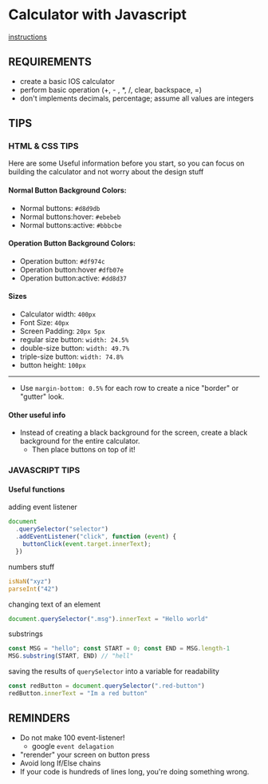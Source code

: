# Calculator with Javascript
[instructions](https://btholt.github.io/intro-to-web-dev-v2/js-project)

## REQUIREMENTS 
* create a basic IOS calculator
* perform basic operation (+, - , *, /, clear, backspace, =)
* don't implements decimals, percentage; assume all values are integers

## TIPS 

### HTML & CSS TIPS
Here are some Useful information before you start,
so you can focus on building the calculator and not worry about the design stuff

#### Normal Button Background Colors:
* Normal buttons:  ``#d8d9db``
* Normal buttons:hover: ``#ebebeb``
* Normal buttons:active: ``#bbbcbe``

#### Operation Button Background Colors:
* Operation button: ``#df974c``
* Operation button:hover ``#dfb07e``
* Operation button:active: ``#dd8d37``

#### Sizes
* Calculator width: ``400px``
* Font Size: ``40px``
* Screen Padding: ``20px 5px``
* regular size button: ``width: 24.5%``
* double-size button: ``width: 49.7%``
* triple-size button: ``width: 74.8%``
* button height: ``100px``
---
* Use ``margin-bottom: 0.5%`` for each row to create a nice "border" or "gutter" look.

#### Other useful info
* Instead of creating a black background for the screen, create a black background for the entire calculator.
    * Then place buttons on top of it!

### JAVASCRIPT TIPS

#### Useful functions

adding event listener
```javascript
document
  .querySelector("selector")
  .addEventListener("click", function (event) {
    buttonClick(event.target.innerText);
  })
```

numbers stuff
```javascript
isNaN("xyz")
parseInt("42")
```

changing text of an element 
```javascript
document.querySelector(".msg").innerText = "Hello world"
```

substrings
```javascript
const MSG = "hello"; const START = 0; const END = MSG.length-1
MSG.substring(START, END) // "hell"
```

saving the results of ``querySelector`` into a variable for readability
```javascript
const redButton = document.querySelector(".red-button")
redButton.innerText = "Im a red button"
```

## REMINDERS
* Do not make 100 event-listener!
    * google ```event delagation```
* "rerender" your screen on button press
* Avoid long If/Else chains
* If your code is hundreds of lines long, you're doing something wrong.

